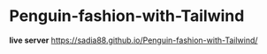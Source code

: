 ﻿# Penguin-fashion-with-Tailwind
**live server** https://sadia88.github.io/Penguin-fashion-with-Tailwind/
